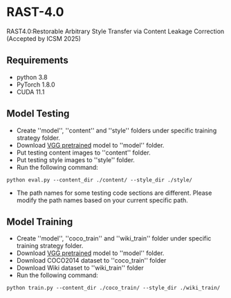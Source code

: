 # RAST-4.0
RAST4.0:Restorable Arbitrary Style Transfer via Content Leakage Correction (Accepted by ICSM 2025)

## Requirements  
- python 3.8
- PyTorch 1.8.0
- CUDA 11.1

## Model Testing
- Create ''model'', ''content'' and ''style'' folders under specific training strategy folder.
- Download [VGG pretrained](https://drive.google.com/file/d/1cI6ubAziMdOsSJZEvfofW-iCtnCmsONL/view?usp=share_link) model to ''model'' folder.
- Put testing content images to ''content'' folder.
- Put testing style images to ''style'' folder.
- Run the following command:
```
python eval.py --content_dir ./content/ --style_dir ./style/
```
- The path names for some testing code sections are different. Please modify the path names based on your current specific path.
  
## Model Training
- Create ''model'', ''coco_train'' and ''wiki_train'' folder under specific training strategy folder.
- Download [VGG pretrained](https://drive.google.com/file/d/1cI6ubAziMdOsSJZEvfofW-iCtnCmsONL/view?usp=share_link) model to ''model'' folder.
- Download COCO2014 dataset to ''coco_train'' folder
- Download Wiki dataset to ''wiki_train'' folder
- Run the following command:
```
python train.py --content_dir ./coco_train/ --style_dir ./wiki_train/
```
